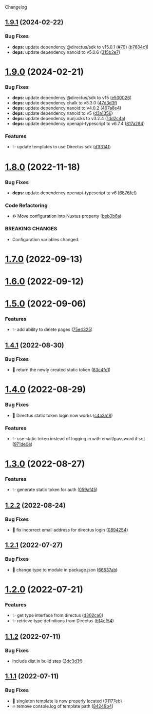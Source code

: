 Changelog

## [1.9.1](https://github.com/nuxtus/generator/compare/v1.9.0...v1.9.1) (2024-02-22)


### Bug Fixes

* **deps:** update dependency @directus/sdk to v15.0.1 ([#79](https://github.com/nuxtus/generator/issues/79)) ([b7634c1](https://github.com/nuxtus/generator/commit/b7634c1ccb146dc580087b45b1de416f6e27dfd1))
* **deps:** update dependency nanoid to v5.0.6 ([315b2e7](https://github.com/nuxtus/generator/commit/315b2e7720236892c48b03f145f9c1124a80a6ad))

# [1.9.0](https://github.com/nuxtus/generator/compare/v1.8.0...v1.9.0) (2024-02-21)


### Bug Fixes

* **deps:** update dependency @directus/sdk to v15 ([e500026](https://github.com/nuxtus/generator/commit/e5000269ebdd9c68c4b36767516ad5cbd164938e))
* **deps:** update dependency chalk to v5.3.0 ([47d3d3f](https://github.com/nuxtus/generator/commit/47d3d3f49ab1c797478d13dfdec7c94717d3f6f4))
* **deps:** update dependency nanoid to v4.0.2 ([497a8e4](https://github.com/nuxtus/generator/commit/497a8e4aefdc53fa23aee513fd1117cb15b77d02))
* **deps:** update dependency nanoid to v5 ([d3a1356](https://github.com/nuxtus/generator/commit/d3a135627778d34fdedbce6fcdf917fefe56e280))
* **deps:** update dependency nunjucks to v3.2.4 ([1dd2c4a](https://github.com/nuxtus/generator/commit/1dd2c4a67cf8dd47f4a6ae0231b998d7630064ca))
* **deps:** update dependency openapi-typescript to v6.7.4 ([817a284](https://github.com/nuxtus/generator/commit/817a2845816a2310e0ca50c9b7cc745df2f81d0d))


### Features

* :sparkles: update templates to use Directus sdk ([d1f314f](https://github.com/nuxtus/generator/commit/d1f314f404c77b653065985a3ae04e6533fa8c22))

# [1.8.0](https://github.com/nuxtus/generator/compare/v1.7.0...v1.8.0) (2022-11-18)


### Bug Fixes

* **deps:** update dependency openapi-typescript to v6 ([6876fef](https://github.com/nuxtus/generator/commit/6876fef057042649097e2d648406ace7c27d5382))


### Code Refactoring

* :recycle: Move configuration into Nuxtus property ([beb3b6a](https://github.com/nuxtus/generator/commit/beb3b6a365ce15f5cfdd00ccebbea652116a5965))


### BREAKING CHANGES

* Configuration variables changed.

# [1.7.0](https://github.com/nuxtus/generator/compare/v1.6.0...v1.7.0) (2022-09-13)

# [1.6.0](https://github.com/nuxtus/generator/compare/v1.5.0...v1.6.0) (2022-09-12)

# [1.5.0](https://github.com/nuxtus/generator/compare/v1.4.1...v1.5.0) (2022-09-06)


### Features

* :sparkles: add ability to delete pages ([75e4325](https://github.com/nuxtus/generator/commit/75e43251d3a6f2df5173f0694074065be2b0b842))

## [1.4.1](https://github.com/nuxtus/generator/compare/v1.4.0...v1.4.1) (2022-08-30)


### Bug Fixes

* :bug: return the newly created static token ([83c4fc1](https://github.com/nuxtus/generator/commit/83c4fc1fcadc76ccc9e8e72fef2c215449c3497e))

# [1.4.0](https://github.com/nuxtus/generator/compare/v1.3.0...v1.4.0) (2022-08-29)


### Bug Fixes

* :bug: Directus static token login now works ([c4a3a18](https://github.com/nuxtus/generator/commit/c4a3a182552ad3f891fdc3bf6cdbec67e32568e6))


### Features

* :sparkles: use static token instead of logging in with email/password if set ([971de0e](https://github.com/nuxtus/generator/commit/971de0e09a9f3f5dcb7d8f3dfb8cdba2c574c118))

# [1.3.0](https://github.com/nuxtus/generator/compare/v1.2.2...v1.3.0) (2022-08-27)


### Features

* :sparkles: generate static token for auth ([059af45](https://github.com/nuxtus/generator/commit/059af454e1a60669293b096ea3c7c96633c6216f))

## [1.2.2](https://github.com/nuxtus/generator/compare/v1.2.1...v1.2.2) (2022-08-24)


### Bug Fixes

* :bug: fix incorrect email address for directus login ([0894254](https://github.com/nuxtus/generator/commit/08942547499f36904a22901058d9a6eee1bb07a2))

## [1.2.1](https://github.com/nuxtus/generator/compare/v1.2.0...v1.2.1) (2022-07-27)


### Bug Fixes

* :bug: change type to module in package.json ([66537ab](https://github.com/nuxtus/generator/commit/66537abb7340f98a97854825953363d1c3190782))

# [1.2.0](https://github.com/nuxtus/generator/compare/v1.1.2...v1.2.0) (2022-07-21)


### Features

* :sparkles: get type interface from directus ([d302ca0](https://github.com/nuxtus/generator/commit/d302ca0778dd5ce17c7ae26bc7c391c0de228008))
* :sparkles: retrieve type definitions from Directus ([b14ef54](https://github.com/nuxtus/generator/commit/b14ef54772c8d5a0e8b100f0414949cdacce36c4))

## [1.1.2](https://github.com/nuxtus/generator/compare/v1.1.1...v1.1.2) (2022-07-11)


### Bug Fixes

* include dist in build step ([3dc3d3f](https://github.com/nuxtus/generator/commit/3dc3d3f2ae514b7b70bd3a15e18d419308683ebb))

## [1.1.1](https://github.com/nuxtus/generator/compare/v1.1.0...v1.1.1) (2022-07-11)


### Bug Fixes

* :bug: singleton template is now properly located ([01177eb](https://github.com/nuxtus/generator/commit/01177eb9304bc4ecaedaaa7a02d69640289daea1))
* :fire: remove console.log of template path ([84249b4](https://github.com/nuxtus/generator/commit/84249b41c6b3f9fb53ae8840061ea4ae6d392a1e))
